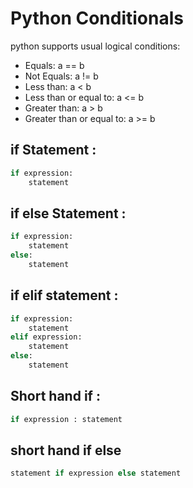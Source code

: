 # Python Conditionals

python supports usual logical conditions:

- Equals: a == b
- Not Equals: a != b
- Less than: a < b
- Less than or equal to: a <= b
- Greater than: a > b
- Greater than or equal to: a >= b

## if Statement :

```python
if expression:
    statement
```

## if else Statement :

```python
if expression:
    statement
else:
    statement
```

## if elif statement :

```python
if expression:
    statement
elif expression:
    statement
else:
    statement
```

## Short hand if :

```python
if expression : statement
```

## short hand if else

```python
statement if expression else statement
```
